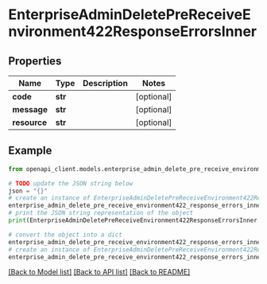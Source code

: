 # EnterpriseAdminDeletePreReceiveEnvironment422ResponseErrorsInner


## Properties

Name | Type | Description | Notes
------------ | ------------- | ------------- | -------------
**code** | **str** |  | [optional] 
**message** | **str** |  | [optional] 
**resource** | **str** |  | [optional] 

## Example

```python
from openapi_client.models.enterprise_admin_delete_pre_receive_environment422_response_errors_inner import EnterpriseAdminDeletePreReceiveEnvironment422ResponseErrorsInner

# TODO update the JSON string below
json = "{}"
# create an instance of EnterpriseAdminDeletePreReceiveEnvironment422ResponseErrorsInner from a JSON string
enterprise_admin_delete_pre_receive_environment422_response_errors_inner_instance = EnterpriseAdminDeletePreReceiveEnvironment422ResponseErrorsInner.from_json(json)
# print the JSON string representation of the object
print(EnterpriseAdminDeletePreReceiveEnvironment422ResponseErrorsInner.to_json())

# convert the object into a dict
enterprise_admin_delete_pre_receive_environment422_response_errors_inner_dict = enterprise_admin_delete_pre_receive_environment422_response_errors_inner_instance.to_dict()
# create an instance of EnterpriseAdminDeletePreReceiveEnvironment422ResponseErrorsInner from a dict
enterprise_admin_delete_pre_receive_environment422_response_errors_inner_from_dict = EnterpriseAdminDeletePreReceiveEnvironment422ResponseErrorsInner.from_dict(enterprise_admin_delete_pre_receive_environment422_response_errors_inner_dict)
```
[[Back to Model list]](../README.md#documentation-for-models) [[Back to API list]](../README.md#documentation-for-api-endpoints) [[Back to README]](../README.md)


